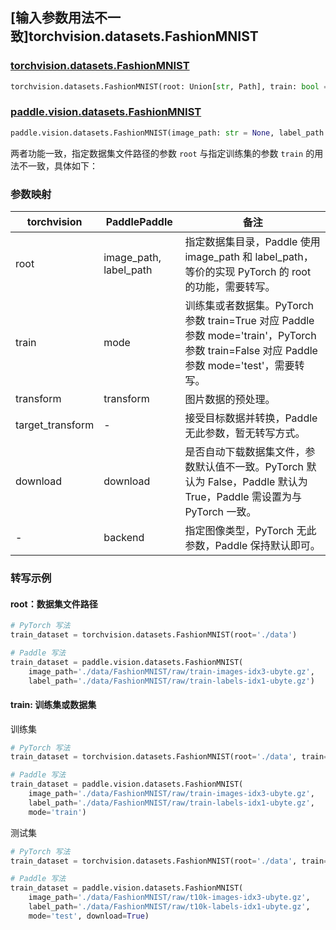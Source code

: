 ## [输入参数用法不一致]torchvision.datasets.FashionMNIST

### [torchvision.datasets.FashionMNIST](https://pytorch.org/vision/main/generated/torchvision.datasets.FashionMNIST.html)

```python
torchvision.datasets.FashionMNIST(root: Union[str, Path], train: bool = True, transform: Optional[Callable] = None, target_transform: Optional[Callable] = None, download: bool = False)
```

### [paddle.vision.datasets.FashionMNIST](https://www.paddlepaddle.org.cn/documentation/docs/zh/api/paddle/vision/datasets/FashionMNIST_cn.html)

```python
paddle.vision.datasets.FashionMNIST(image_path: str = None, label_path: str = None, mode: str = 'train', transform: Callable = None, download: bool = True, backend: str = None)
```

两者功能一致，指定数据集文件路径的参数 `root` 与指定训练集的参数 `train` 的用法不一致，具体如下：

### 参数映射

| torchvision | PaddlePaddle | 备注 |
| -------------------------------- | ---------------------------------- | ---- |
| root                   | image_path, label_path| 指定数据集目录，Paddle 使用 image_path 和 label_path，等价的实现 PyTorch 的 root 的功能，需要转写。|
| train                  | mode                  | 训练集或者数据集。PyTorch 参数 train=True 对应 Paddle 参数 mode='train'，PyTorch 参数 train=False 对应 Paddle 参数 mode='test'，需要转写。 |
| transform              | transform             | 图片数据的预处理。|
| target_transform       | -                     | 接受目标数据并转换，Paddle 无此参数，暂无转写方式。    |
| download               | download              | 是否自动下载数据集文件，参数默认值不一致。PyTorch 默认为 False，Paddle 默认为 True，Paddle 需设置为与 PyTorch 一致。 |
| -                      | backend               | 指定图像类型，PyTorch 无此参数，Paddle 保持默认即可。 |

### 转写示例
#### root：数据集文件路径
```python
# PyTorch 写法
train_dataset = torchvision.datasets.FashionMNIST(root='./data')

# Paddle 写法
train_dataset = paddle.vision.datasets.FashionMNIST(
    image_path='./data/FashionMNIST/raw/train-images-idx3-ubyte.gz',
    label_path='./data/FashionMNIST/raw/train-labels-idx1-ubyte.gz')
```

#### train: 训练集或数据集
训练集
```python
# PyTorch 写法
train_dataset = torchvision.datasets.FashionMNIST(root='./data', train=True)

# Paddle 写法
train_dataset = paddle.vision.datasets.FashionMNIST(
    image_path='./data/FashionMNIST/raw/train-images-idx3-ubyte.gz',
    label_path='./data/FashionMNIST/raw/train-labels-idx1-ubyte.gz',
    mode='train')
```

测试集
```python
# PyTorch 写法
train_dataset = torchvision.datasets.FashionMNIST(root='./data', train=False, download=True)

# Paddle 写法
train_dataset = paddle.vision.datasets.FashionMNIST(
    image_path='./data/FashionMNIST/raw/t10k-images-idx3-ubyte.gz',
    label_path='./data/FashionMNIST/raw/t10k-labels-idx1-ubyte.gz',
    mode='test', download=True)
```
